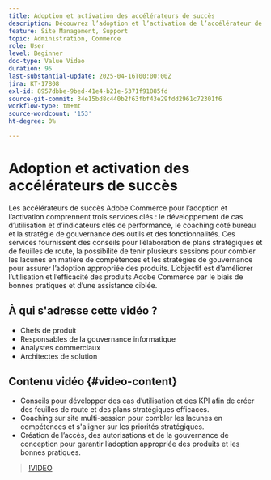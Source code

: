 ```yaml
---
title: Adoption et activation des accélérateurs de succès
description: Découvrez l’adoption et l’activation de l’accélérateur de succès Adobe Commerce pour le développement stratégique, l’amélioration des compétences et la gouvernance.
feature: Site Management, Support
topic: Administration, Commerce
role: User
level: Beginner
doc-type: Value Video
duration: 95
last-substantial-update: 2025-04-16T00:00:00Z
jira: KT-17808
exl-id: 8957dbbe-9bed-41e4-b21e-5371f91085fd
source-git-commit: 34e15bd8c440b2f63fbf43e29fdd2961c72301f6
workflow-type: tm+mt
source-wordcount: '153'
ht-degree: 0%

---
```


# Adoption et activation des accélérateurs de succès

Les accélérateurs de succès Adobe Commerce pour l’adoption et l’activation comprennent trois services clés : le développement de cas d’utilisation et d’indicateurs clés de performance, le coaching côté bureau et la stratégie de gouvernance des outils et des fonctionnalités. Ces services fournissent des conseils pour l’élaboration de plans stratégiques et de feuilles de route, la possibilité de tenir plusieurs sessions pour combler les lacunes en matière de compétences et les stratégies de gouvernance pour assurer l’adoption appropriée des produits. L’objectif est d’améliorer l’utilisation et l’efficacité des produits Adobe Commerce par le biais de bonnes pratiques et d’une assistance ciblée.

## À qui s&#39;adresse cette vidéo ?

* Chefs de produit
* Responsables de la gouvernance informatique
* Analystes commerciaux
* Architectes de solution

## Contenu vidéo {#video-content}

* Conseils pour développer des cas d’utilisation et des KPI afin de créer des feuilles de route et des plans stratégiques efficaces.
* Coaching sur site multi-session pour combler les lacunes en compétences et s&#39;aligner sur les priorités stratégiques.
* Création de l’accès, des autorisations et de la gouvernance de conception pour garantir l’adoption appropriée des produits et les bonnes pratiques.

>[!VIDEO](https://video.tv.adobe.com/v/3457657/?learn=on&enablevpops)

